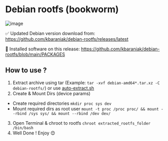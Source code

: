 # Debian rootfs (bookworm)
![image](https://user-images.githubusercontent.com/90936580/213817109-ac8c4562-de13-4582-b7c1-06d46db02a7a.png)

✅ Updated Debian version download from: https://github.com/kbaraniak/debian-rootfs/releases/latest

📑 Installed software on this release: https://github.com/kbaraniak/debian-rootfs/blob/main/PACKAGES

## How to use ?
1. Extract archive using tar (Example: `tar -xvf debian-amd64*.tar.xz -C debian-rootfs/`) or use [auto-extract.sh](https://raw.githubusercontent.com/kbaraniak/debian-rootfs/main/auto-extract.sh)
2. Create & Mount Dirs (device params)
- Create required directories `mkdir proc sys dev`
- Mount required dirs as root user `mount -t proc /proc proc/ &&
                          mount --rbind /sys sys/ &&
                          mount --rbind /dev dev/`
3. Open Terminal & chroot to rootfs ``chroot extracted_rootfs_folder /bin/bash``
4. Well Done ! Enjoy 😊
